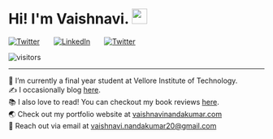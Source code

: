 
# Hi! I'm Vaishnavi.  <img src="https://raw.githubusercontent.com/MartinHeinz/MartinHeinz/master/wave.gif" width="30px">

[![Twitter][1.2]][1] &nbsp; &nbsp; &nbsp; [![LinkedIn][2.2]][2] &nbsp; &nbsp; &nbsp; [![Twitter][3.2]][3] 

![visitors](https://visitor-badge.glitch.me/badge?page_id=${VaishnaviNandakumar}.${VaishnaviNandakumar}&left_color=black&right_color=blue)

----

🔭 I’m currently a final year student at Vellore Institute of Technology. <br>
✍️ I occasionally blog [here](https://vaishnavinandakumar.wordpress.com/).<br>
📚 I also love to read! You can checkout my book reviews [here](https://www.goodreads.com/user/show/17636508-vaishnavi-nandakumar).  <br>
🌏 Check out my portfolio website at [vaishnavinandakumar.com](https://vaishnavinandakumar.com/) <br>
📧 Reach out via email at vaishnavi.nandakumar20@gmail.com <br>

<!-- Icons -->

[1.2]: https://i.imgur.com/6imiIfl.png
[2.2]: https://i.imgur.com/WbmDXfB.png
[3.2]: https://i.imgur.com/mlybXjv.png

<!-- Links to your social media accounts -->

[1]: https://www.linkedin.com/in/vaishnavinandakumar/
[2]: https://stackoverflow.com/users/15834974/vnk
[3]: https://twitter.com/vaishnavink_
